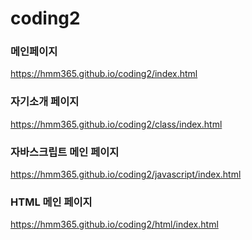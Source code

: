 # coding2

### 메인페이지
https://hmm365.github.io/coding2/index.html   

### 자기소개 페이지
https://hmm365.github.io/coding2/class/index.html   

### 자바스크립트 메인 페이지
https://hmm365.github.io/coding2/javascript/index.html   

### HTML 메인 페이지
https://hmm365.github.io/coding2/html/index.html
